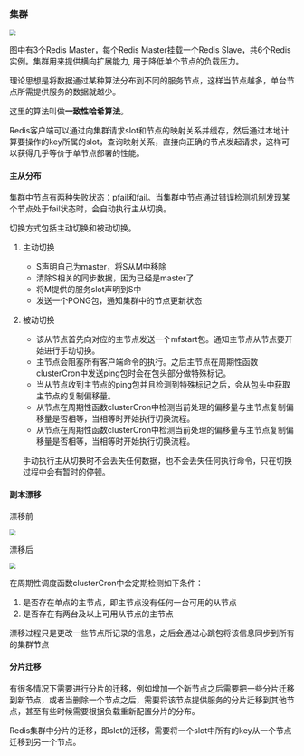 ### 集群

<img src="E:/Kubernetes/sandexp.github.io/Redis/img/集群部署.png" style="zoom:67%;" />

图中有3个Redis Master，每个Redis Master挂载一个Redis Slave，共6个Redis实例。集群用来提供横向扩展能力, 用于降低单个节点的负载压力。

理论思想是将数据通过某种算法分布到不同的服务节点，这样当节点越多，单台节点所需提供服务的数据就越少。

这里的算法叫做**一致性哈希算法**。

Redis客户端可以通过向集群请求slot和节点的映射关系并缓存，然后通过本地计算要操作的key所属的slot，查询映射关系，直接向正确的节点发起请求，这样可以获得几乎等价于单节点部署的性能。

#### 主从分布

集群中节点有两种失败状态：pfail和fail。当集群中节点通过错误检测机制发现某个节点处于fail状态时，会自动执行主从切换。

切换方式包括主动切换和被动切换。

1. 主动切换

   - S声明自己为master，将S从M中移除
   - 清除S相关的同步数据，因为已经是master了
   - 将M提供的服务slot声明到S中
   - 发送一个PONG包，通知集群中的节点更新状态

2. 被动切换

   - 该从节点首先向对应的主节点发送一个mfstart包。通知主节点从节点要开始进行手动切换。
   - 主节点会阻塞所有客户端命令的执行。之后主节点在周期性函数clusterCron中发送ping包时会在包头部分做特殊标记。
   - 当从节点收到主节点的ping包并且检测到特殊标记之后，会从包头中获取主节点的复制偏移量。
   - 从节点在周期性函数clusterCron中检测当前处理的偏移量与主节点复制偏移量是否相等，当相等时开始执行切换流程。
   - 从节点在周期性函数clusterCron中检测当前处理的偏移量与主节点复制偏移量是否相等，当相等时开始执行切换流程。

   手动执行主从切换时不会丢失任何数据，也不会丢失任何执行命令，只在切换过程中会有暂时的停顿。

#### 副本漂移

漂移前

<img src="E:/Kubernetes/sandexp.github.io/Redis/img/副本漂移A.png" style="zoom:67%;" />

漂移后

<img src="E:/Kubernetes/sandexp.github.io/Redis/img/副本漂移B.png" style="zoom:67%;" />

在周期性调度函数clusterCron中会定期检测如下条件：

1. 是否存在单点的主节点，即主节点没有任何一台可用的从节点
2. 是否存在有两台及以上可用从节点的主节点

漂移过程只是更改一些节点所记录的信息，之后会通过心跳包将该信息同步到所有的集群节点

#### 分片迁移

有很多情况下需要进行分片的迁移，例如增加一个新节点之后需要把一些分片迁移到新节点，或者当删除一个节点之后，需要将该节点提供服务的分片迁移到其他节点，甚至有些时候需要根据负载重新配置分片的分布。

Redis集群中分片的迁移，即slot的迁移，需要将一个slot中所有的key从一个节点迁移到另一个节点。